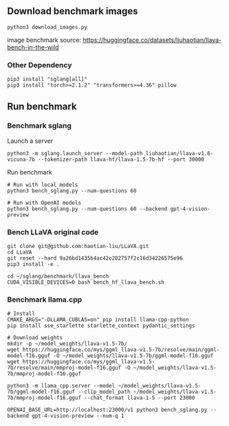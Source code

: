 ## Download benchmark images

```
python3 download_images.py
```

image benchmark source: https://huggingface.co/datasets/liuhaotian/llava-bench-in-the-wild

### Other Dependency
```
pip3 install "sglang[all]"
pip3 install "torch>=2.1.2" "transformers>=4.36" pillow
```

## Run benchmark

### Benchmark sglang
Launch a server
```
python3 -m sglang.launch_server --model-path liuhaotian/llava-v1.6-vicuna-7b --tokenizer-path llava-hf/llava-1.5-7b-hf --port 30000
```

Run benchmark
```
# Run with local models
python3 bench_sglang.py --num-questions 60

# Run with OpenAI models
python3 bench_sglang.py --num-questions 60 --backend gpt-4-vision-preview
```

### Bench LLaVA original code
```
git clone git@github.com:haotian-liu/LLaVA.git
cd LLaVA
git reset --hard 9a26bd1435b4ac42c282757f2c16d34226575e96
pip3 install -e .

cd ~/sglang/benchmark/llava_bench
CUDA_VISIBLE_DEVICES=0 bash bench_hf_llava_bench.sh
```


### Benchmark llama.cpp

```
# Install
CMAKE_ARGS="-DLLAMA_CUBLAS=on" pip install llama-cpp-python
pip install sse_starlette starlette_context pydantic_settings

# Download weights
mkdir -p ~/model_weights/llava-v1.5-7b/
wget https://huggingface.co/mys/ggml_llava-v1.5-7b/resolve/main/ggml-model-f16.gguf -O ~/model_weights/llava-v1.5-7b/ggml-model-f16.gguf
wget https://huggingface.co/mys/ggml_llava-v1.5-7b/resolve/main/mmproj-model-f16.gguf -O ~/model_weights/llava-v1.5-7b/mmproj-model-f16.gguf
```

```
python3 -m llama_cpp.server --model ~/model_weights/llava-v1.5-7b/ggml-model-f16.gguf --clip_model_path ~/model_weights/llava-v1.5-7b/mmproj-model-f16.gguf --chat_format llava-1-5 --port 23000

OPENAI_BASE_URL=http://localhost:23000/v1 python3 bench_sglang.py --backend gpt-4-vision-preview --num-q 1
```
